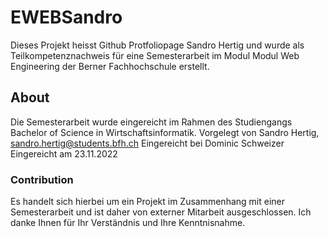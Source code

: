 # EWEBSandro
Dieses Projekt heisst Github Protfoliopage Sandro Hertig und wurde als Teilkompetenznachweis für eine Semesterarbeit im Modul Modul Web Engineering der Berner Fachhochschule erstellt.
## About
Die Semesterarbeit wurde eingereicht im Rahmen des Studiengangs Bachelor of Science in Wirtschaftsinformatik.
Vorgelegt von Sandro Hertig, sandro.hertig@students.bfh.ch
Eingereicht bei Dominic Schweizer
Eingereicht am 23.11.2022
### Contribution
Es handelt sich hierbei um ein Projekt im Zusammenhang mit einer Semesterarbeit und ist daher von externer Mitarbeit ausgeschlossen. Ich danke Ihnen für Ihr Verständnis und Ihre Kenntnisnahme.
